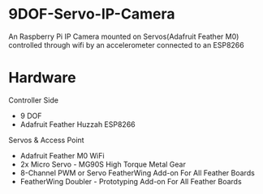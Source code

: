 # 9DOF-Servo-IP-Camera
An Raspberry Pi IP Camera mounted on Servos(Adafruit Feather M0) controlled through wifi by an accelerometer connected to an ESP8266

# Hardware
Controller Side
- 9 DOF
- Adafruit Feather Huzzah ESP8266

Servos & Access Point
- Adafruit Feather M0 WiFi
- 2x Micro Servo - MG90S High Torque Metal Gear
- 8-Channel PWM or Servo FeatherWing Add-on For All Feather Boards
- FeatherWing Doubler - Prototyping Add-on For All Feather Boards
